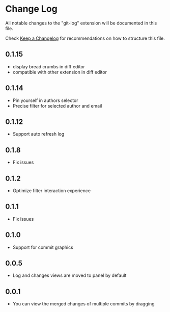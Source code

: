 # Change Log

All notable changes to the "git-log" extension will be documented in this file.

Check [Keep a Changelog](http://keepachangelog.com/) for recommendations on how to structure this file.

## 0.1.15

- display bread crumbs in diff editor
- compatible with other extension in diff editor

## 0.1.14

- Pin yourself in authors selector
- Precise filter for selected author and email

## 0.1.12

- Support auto refresh log

## 0.1.8

- Fix issues

## 0.1.2

- Optimize filter interaction experience

## 0.1.1

- Fix issues

## 0.1.0

- Support for commit graphics

## 0.0.5

- Log and changes views are moved to panel by default

## 0.0.1

- You can view the merged changes of multiple commits by dragging
